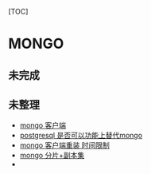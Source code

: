 [TOC]

# MONGO





## 未完成



## 未整理

- ﻿[mongo 客户端](../20180602/Studio_3T_for_Mongodb.md)
- ﻿[postgresql 是否可以功能上替代mongo](../20180602/mongo_postgresql_diff.md)
- ﻿[mongo 客户端重装 时间限制](../20180828/studio_3T_重装.md)
- ﻿[mongo 分片+副本集](../20180914/mongo_分片_副本集.md)
- ﻿
